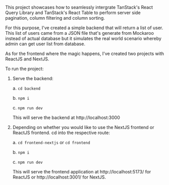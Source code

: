 This project showcases how to seamlessly intergrate TanStack's React Query Library and TanStack's React Table to perform server side pagination, column filtering and column sorting.

For this purpose, I've created a simple backend that will return a list of user. This list of users came from a JSON file that's generate from Mockaroo instead of actual database but it simulates the real world scenario whereby admin can get user list from database.

As for the frontend where the magic happens, I've created two projects with ReactJS and NextJS.

To run the project:

1. Serve the backend:

   a. `cd backend`

   b. `npm i`

   c. `npm run dev`

   This will serve the backend at http://localhost:3000

2. Depending on whether you would like to use the NextJS frontend or ReactJS frontend. cd into the respective route:

   a. `cd frontend-nextjs` or `cd frontend`

   b. `npm i`

   c. `npm run dev`

   This will serve the frontend application at http://localhost:5173/ for ReactJS or http://localhost:3001/ for NextJS.
